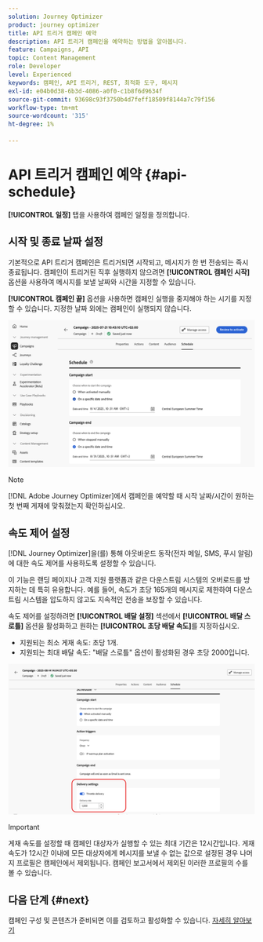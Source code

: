 ```yaml
---
solution: Journey Optimizer
product: journey optimizer
title: API 트리거 캠페인 예약
description: API 트리거 캠페인을 예약하는 방법을 알아봅니다.
feature: Campaigns, API
topic: Content Management
role: Developer
level: Experienced
keywords: 캠페인, API 트리거, REST, 최적화 도구, 메시지
exl-id: e04b0d38-6b3d-4086-a0f0-c1b8f6d9634f
source-git-commit: 93698c93f3750b4d7feff18509f8144a7c79f156
workflow-type: tm+mt
source-wordcount: '315'
ht-degree: 1%

---
```


# API 트리거 캠페인 예약 {#api-schedule}

**[!UICONTROL 일정]** 탭을 사용하여 캠페인 일정을 정의합니다.

## 시작 및 종료 날짜 설정

기본적으로 API 트리거 캠페인은 트리거되면 시작되고, 메시지가 한 번 전송되는 즉시 종료됩니다. 캠페인이 트리거된 직후 실행하지 않으려면 **[!UICONTROL 캠페인 시작]** 옵션을 사용하여 메시지를 보낼 날짜와 시간을 지정할 수 있습니다.

**[!UICONTROL 캠페인 끝]** 옵션을 사용하면 캠페인 실행을 중지해야 하는 시기를 지정할 수 있습니다. 지정한 날짜 외에는 캠페인이 실행되지 않습니다.

![](assets/api-triggered-schedule.png)

>[!NOTE]
>
>[!DNL Adobe Journey Optimizer]에서 캠페인을 예약할 때 시작 날짜/시간이 원하는 첫 번째 게재에 맞춰졌는지 확인하십시오.

## 속도 제어 설정

[!DNL Journey Optimizer]을(를) 통해 아웃바운드 동작(전자 메일, SMS, 푸시 알림)에 대한 속도 제어를 사용하도록 설정할 수 있습니다.

이 기능은 랜딩 페이지나 고객 지원 플랫폼과 같은 다운스트림 시스템의 오버로드를 방지하는 데 특히 유용합니다. 예를 들어, 속도가 초당 165개의 메시지로 제한하여 다운스트림 시스템을 압도하지 않고도 지속적인 전송을 보장할 수 있습니다.

속도 제어를 설정하려면 **[!UICONTROL 배달 설정]** 섹션에서 **[!UICONTROL 배달 스로틀]** 옵션을 활성화하고 원하는 **[!UICONTROL 초당 배달 속도]**&#x200B;를 지정하십시오.

* 지원되는 최소 게재 속도: 초당 1개.
* 지원되는 최대 배달 속도: &quot;배달 스로틀&quot; 옵션이 활성화된 경우 초당 2000입니다.

![](assets/throttling-rate-control.png)

>[!IMPORTANT]
>
>게재 속도를 설정할 때 캠페인 대상자가 실행할 수 있는 최대 기간은 12시간입니다. 게재 속도가 12시간 이내에 모든 대상자에게 메시지를 보낼 수 없는 값으로 설정된 경우 나머지 프로필은 캠페인에서 제외됩니다. 캠페인 보고서에서 제외된 이러한 프로필의 수를 볼 수 있습니다.

## 다음 단계 {#next}

캠페인 구성 및 콘텐츠가 준비되면 이를 검토하고 활성화할 수 있습니다. [자세히 알아보기](../campaigns/review-activate-api-triggered-campaign.md)
